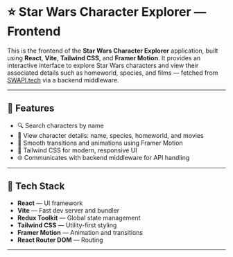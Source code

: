 # ⭐ Star Wars Character Explorer — Frontend

This is the frontend of the **Star Wars Character Explorer** application, built using **React**, **Vite**, **Tailwind CSS**, and **Framer Motion**. It provides an interactive interface to explore Star Wars characters and view their associated details such as homeworld, species, and films — fetched from [SWAPI.tech](https://swapi.tech/) via a backend middleware.

---

## 📸 Features

- 🔍 Search characters by name
- 🧑 View character details: name, species, homeworld, and movies
- 💫 Smooth transitions and animations using Framer Motion
- 🎨 Tailwind CSS for modern, responsive UI
- 🌐 Communicates with backend middleware for API handling

---

## 🚀 Tech Stack

- **React** — UI framework
- **Vite** — Fast dev server and bundler
- **Redux Toolkit** — Global state management
- **Tailwind CSS** — Utility-first styling
- **Framer Motion** — Animation and transitions
- **React Router DOM** — Routing

---
